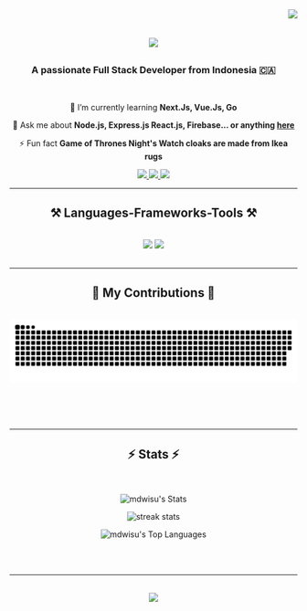 <img align="right" src="https://visitor-badge.laobi.icu/badge?page_id=mdwisu.mdwisu" />

<h1 align="center">
    <img src="https://readme-typing-svg.herokuapp.com/?font=Righteous&size=35&center=true&vCenter=true&width=500&height=70&duration=4000&lines=Hi+There!+👋;+I'm+Muhammad+Dwi+Susanto!;" />
</h1>

<h3 align="center">A passionate Full Stack Developer from Indonesia 🇨🇦</h3>

<br/>

<div align="center">
 
 <!-- 🔭 I’m currently working on **a marketplace** -->
 
 🌱 I’m currently learning **Next.Js, Vue.Js, Go**

💬 Ask me about **Node.js, Express.js React.js, Firebase... or anything [here](https://github.com/mdwisu/mdwisu/issues)**

⚡ Fun fact **Game of Thrones Night's Watch cloaks are made from Ikea rugs**

 </div>
 
<div align="center"> 
  <a href="mailto:dwisusanto784@gmail.com">
    <img src="https://img.shields.io/badge/Gmail-333333?style=for-the-badge&logo=gmail&logoColor=red" />
  </a>
  <a href="https://www.linkedin.com/in/muhammad-dwi-susanto-684298201" target="_blank">
    <img src="https://img.shields.io/badge/LinkedIn-0077B5?style=for-the-badge&logo=linkedin&logoColor=white" target="_blank" />
  </a>
  <a href="https://mdwisu.github.io" target="_blank">
     <img src="https://img.shields.io/badge/Portfolio-FF5722?style=for-the-badge&logo=todoist&logoColor=white" target="_blank" /> <!-- sqlite, safari, google-chrome are other good icon options -->
  </a>
</div>

 <hr/>
 
<h2 align="center">⚒️ Languages-Frameworks-Tools ⚒️</h2>
<br/>
<div align="center">
    <img src="https://skillicons.dev/icons?i=nextjs,express,react,typescript,tailwind,nodejs,mongodb,bootstrap,vscode,github,figma" />
    <img src="https://skillicons.dev/icons?i=html,css,git,javascript,firebase,mysql,docker,postman,sequelize,php,laravel" />
    <!-- <img src="https://skillicons.dev/icons?i=go,vue" /> -->
    <br>
</div>

<br/>
<hr/>

<div align="center">
  <h2>🐍 My Contributions 🐍</h2>
  <br>
  <img alt="snake eating my contributions" src="https://raw.githubusercontent.com/mdwisu/mdwisu/output/github-contribution-grid-snake.svg" />
  
  <br/><br/><br/>
</div>

<hr/>

<h2 align="center">⚡ Stats ⚡</h2>
<br>
<div align=center>

![mdwisu's Stats](https://github-readme-stats.vercel.app/api?username=mdwisu&theme=dracula&show_icons=true&hide_border=true&count_private=true&rank_icon=github)

<img width=400 style={margin-bottom:20px;} src="https://github-readme-streak-stats-salesp07.vercel.app/?user=mdwisu&count_private=true&theme=dracula&hide_border=true" alt="streak stats"/>

![mdwisu's Top Languages](https://github-readme-stats.vercel.app/api/top-langs/?username=mdwisu&theme=dracula&show_icons=true&hide_border=true&layout=donut&hide=html,php,blade,shell,ejs,hack,pug)

</div>

<br/><br/>

<hr/>

<br/>

<div align="center">
    <img src="https://readme-typing-svg.herokuapp.com/?font=Righteous&size=25&center=true&vCenter=true&width=500&height=70&duration=4000&lines=Thanks+for+visiting!+✌️;+Shoot+me+a+message+on+linkedin;+I'am+always+down+in+collab+:)" />
</div>

<br/>
